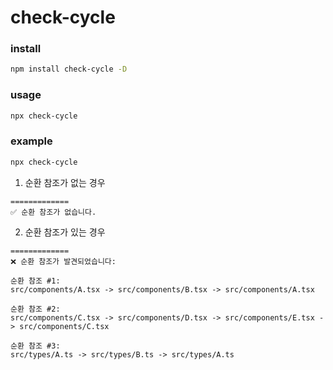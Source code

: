 # check-cycle

### install

```bash
npm install check-cycle -D
```

### usage

```bash
npx check-cycle
```

### example

```bash
npx check-cycle
```

1. 순환 참조가 없는 경우

```
=============
✅ 순환 참조가 없습니다.
```

2. 순환 참조가 있는 경우

```
=============
❌ 순환 참조가 발견되었습니다:

순환 참조 #1:
src/components/A.tsx -> src/components/B.tsx -> src/components/A.tsx

순환 참조 #2:
src/components/C.tsx -> src/components/D.tsx -> src/components/E.tsx -> src/components/C.tsx

순환 참조 #3:
src/types/A.ts -> src/types/B.ts -> src/types/A.ts
```
